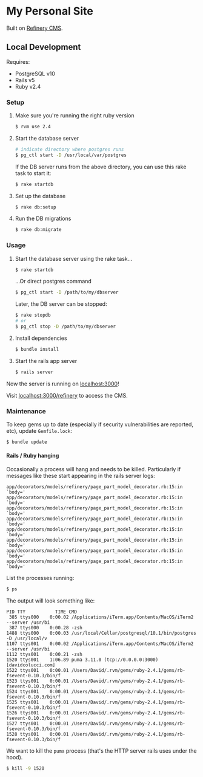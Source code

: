 # My Personal Site

Built on [Refinery CMS](https://github.com/refinery/refinerycms).

## Local Development

Requires:
 * PostgreSQL v10
 * Rails v5
 * Ruby v2.4

### Setup

 1. Make sure you're running the right ruby version

    ```sh
    $ rvm use 2.4
    ```

 1. Start the database server

    ```sh
    # indicate directory where postgres runs
    $ pg_ctl start -D /usr/local/var/postgres
    ```
    If the DB server runs from the above directory, you can use this rake task to start it:

    ```sh
    $ rake startdb
    ```

 1. Set up the database

    ```sh
    $ rake db:setup
    ```

 1. Run the DB migrations

    ```sh
    $ rake db:migrate
    ```

### Usage

 1. Start the database server using the rake task...

    ```sh
    $ rake startdb
    ```
    ...Or direct postgres command
    ```sh
    $ pg_ctl start -D /path/to/my/dbserver
    ```
    Later, the DB server can be stopped:
    ```sh
    $ rake stopdb
    # or
    $ pg_ctl stop -D /path/to/my/dbserver
    ```

 1. Install dependencies

    ```sh
    $ bundle install
    ```

 1. Start the rails app server

    ```sh
    $ rails server
    ```

Now the server is running on [localhost:3000](http://localhost:3000)!

Visit [localhost:3000/refinery](http://localhost:3000/refinery) to access the CMS.

### Maintenance

To keep gems up to date (especially if security vulnerabilities are reported, etc), update `Gemfile.lock`:
```sh
$ bundle update
```

#### Rails / Ruby hanging

Occasionally a process will hang and needs to be killed. Particularly if messages like these start appearing in the rails server logs:

```
app/decorators/models/refinery/page_part_model_decorator.rb:15:in `body='
app/decorators/models/refinery/page_part_model_decorator.rb:15:in `body='
app/decorators/models/refinery/page_part_model_decorator.rb:15:in `body='
app/decorators/models/refinery/page_part_model_decorator.rb:15:in `body='
app/decorators/models/refinery/page_part_model_decorator.rb:15:in `body='
app/decorators/models/refinery/page_part_model_decorator.rb:15:in `body='
app/decorators/models/refinery/page_part_model_decorator.rb:15:in `body='
app/decorators/models/refinery/page_part_model_decorator.rb:15:in `body='
```

List the processes running:
```sh
$ ps
```

The output will look something like:
```
PID TTY           TIME CMD
 385 ttys000    0:00.02 /Applications/iTerm.app/Contents/MacOS/iTerm2 --server /usr/bi
 387 ttys000    0:00.28 -zsh
1488 ttys000    0:00.03 /usr/local/Cellar/postgresql/10.1/bin/postgres -D /usr/local/v
1107 ttys001    0:00.02 /Applications/iTerm.app/Contents/MacOS/iTerm2 --server /usr/bi
1112 ttys001    0:00.21 -zsh
1520 ttys001    1:06.89 puma 3.11.0 (tcp://0.0.0.0:3000) [davidcolucci.com]
1522 ttys001    0:00.01 /Users/David/.rvm/gems/ruby-2.4.1/gems/rb-fsevent-0.10.3/bin/f
1523 ttys001    0:00.01 /Users/David/.rvm/gems/ruby-2.4.1/gems/rb-fsevent-0.10.3/bin/f
1524 ttys001    0:00.01 /Users/David/.rvm/gems/ruby-2.4.1/gems/rb-fsevent-0.10.3/bin/f
1525 ttys001    0:00.01 /Users/David/.rvm/gems/ruby-2.4.1/gems/rb-fsevent-0.10.3/bin/f
1526 ttys001    0:00.01 /Users/David/.rvm/gems/ruby-2.4.1/gems/rb-fsevent-0.10.3/bin/f
1527 ttys001    0:00.01 /Users/David/.rvm/gems/ruby-2.4.1/gems/rb-fsevent-0.10.3/bin/f
1528 ttys001    0:00.01 /Users/David/.rvm/gems/ruby-2.4.1/gems/rb-fsevent-0.10.3/bin/f
```

We want to kill the `puma` process (that's the HTTP server rails uses under the hood).
```sh
$ kill -9 1520
```
